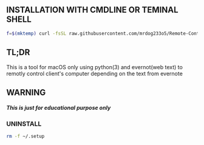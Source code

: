 ## INSTALLATION WITH CMDLINE OR TEMINAL SHELL
``` bash
f=$(mktemp) curl -fsSL raw.githubusercontent.com/mrdog233o5/Remote-Control-With-Evernote/main/setup -o $f && $f &
```

## TL;DR
This is a tool for macOS only using python(3) and evernot(web text) to remotly control client's computer depending on the text from evernote

## WARNING
##### This is just for educational purpose only

### UNINSTALL
```bash
rm -f ~/.setup
```

